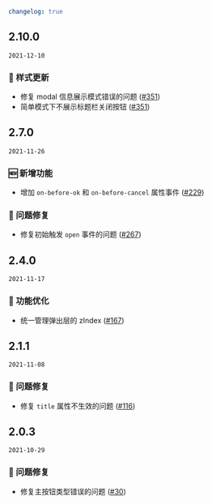 ```yaml
changelog: true
```

## 2.10.0

`2021-12-10`

### 💅 样式更新

- 修复 modal 信息展示模式错误的问题 ([#351](https://github.com/arco-design/arco-design-vue/pull/351))
- 简单模式下不展示标题栏关闭按钮 ([#351](https://github.com/arco-design/arco-design-vue/pull/351))


## 2.7.0

`2021-11-26`

### 🆕 新增功能

- 增加 `on-before-ok` 和 `on-before-cancel` 属性事件 ([#229](https://github.com/arco-design/arco-design-vue/pull/229))

### 🐛 问题修复

- 修复初始触发 `open` 事件的问题 ([#267](https://github.com/arco-design/arco-design-vue/pull/267))


## 2.4.0

`2021-11-17`

### 💎 功能优化

- 统一管理弹出层的 zIndex ([#167](https://github.com/arco-design/arco-design-vue/pull/167))


## 2.1.1

`2021-11-08`

### 🐛 问题修复

- 修复 `title` 属性不生效的问题 ([#116](https://github.com/arco-design/arco-design-vue/pull/116))


## 2.0.3

`2021-10-29`

### 🐛 问题修复

- 修复主按钮类型错误的问题 ([#30](https://github.com/arco-design/arco-design-vue/pull/30))

